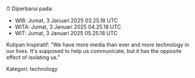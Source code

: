 ⏰ Diperbarui pada:
- WIB: Jumat, 3 Januari 2025 03.25.18 UTC
- WITA: Jumat, 3 Januari 2025 04.25.18 UTC
- WIT: Jumat, 3 Januari 2025 05.25.18 UTC

Kutipan Inspiratif:
"We have more media than ever and more technology in our lives. It's supposed to help us communicate, but it has the opposite effect of isolating us."


Kategori: technology

